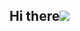 
## Hi there![](https://user-images.githubusercontent.com/18350557/176309783-0785949b-9127-417c-8b55-ab5a4333674e.gif)
<!--
**AHuzail/AHuzail** is a ✨ _special_ ✨ repository because its `README.md` (this file) appears on your GitHub profile.

Here are some ideas to get you started:

- 🔭 I’m currently working on ...
- 🌱 I’m currently learning ...
- 👯 I’m looking to collaborate on ...
- 🤔 I’m looking for help with ...
- 💬 Ask me about ...
- 📫 How to reach me: ...
- 😄 Pronouns: ...
- ⚡ Fun fact: ...
-->
